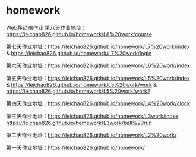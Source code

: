 # homework
Web移动端作业
第八天作业地址：https://leichao826.github.io/homework/L8%20work/course

第七天作业地址：https://leichao826.github.io/homework/L7%20work/index &
              https://leichao826.github.io/homework/L7%20work/login



第六天作业地址：https://leichao826.github.io/homework/L6%20work/index 

第五天作业地址：https://leichao826.github.io/homework/L5%20work/index  &
              https://leichao826.github.io/homework/L5%20work/work   &
              https://leichao826.github.io/homework/L5%20work/work2

第四天作业地址：https://leichao826.github.io/homework/L4%20work/clock


第三天作业地址：https://leichao826.github.io/homework/L3work/index   https://leichao826.github.io/homework/L3work/ball%20run


第二天作业地址：https://leichao826.github.io/homework/L2%20work/


第一天作业地址：https://leichao826.github.io/homework/



